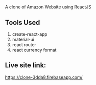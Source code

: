 #
A clone of Amazon Website using ReactJS

## Tools Used
1. create-react-app
2. material-ui
3. react router
4. react currency format


## Live site link:  
https://clone-3dda8.firebaseapp.com/
